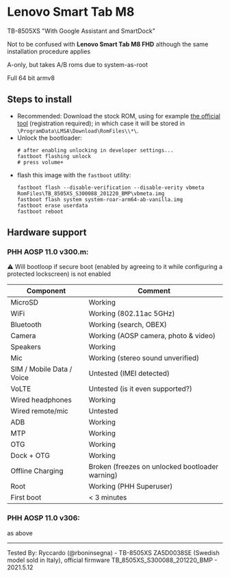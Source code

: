 # Lenovo Smart Tab M8

TB-8505XS "With Google Assistant and SmartDock"

Not to be confused with **Lenovo Smart Tab M8 FHD** although the same installation procedure applies

A-only, but takes A/B roms due to system-as-root

Full 64 bit armv8

## Steps to install

* Recommended: Download the stock ROM, using for example [the official tool](https://pcsupport.lenovo.com/ph/sl/products/tablets/m-series-tablets/smart-tab-m8/downloads/driver-list/component?name=Software%20and%20Utilities) (registration required); in which case it will be stored in ```\ProgramData\LMSA\Download\RomFiles\\*\```.
* Unlock the bootloader:
    ```
    # after enabling unlocking in developer settings...
    fastboot flashing unlock
    # press volume+
    ```
* flash this image with the `fastboot` utility:
    ```
    fastboot flash --disable-verification --disable-verity vbmeta RomFiles\TB_8505XS_S300088_201220_BMP\vbmeta.img
    fastboot flash system system-roar-arm64-ab-vanilla.img
    fastboot erase userdata
    fastboot reboot
    ```

## Hardware support

### PHH AOSP 11.0 v300.m:

⚠️ Will bootloop if secure boot (enabled by agreeing to it while configuring a protected lockscreen) is not enabled

| Component                 |      Comment                                              |
|---------------------------|-----------------------------------------------------------|
| MicroSD                   | Working                                                   |
| WiFi                      | Working (802.11ac 5GHz)                                   |
| Bluetooth                 | Working (search, OBEX)                                    |
| Camera                    | Working (AOSP camera, photo & video)                      |
| Speakers                  | Working                                                   |
| Mic                       | Working (stereo sound unverified)                         |
| SIM / Mobile Data / Voice | Untested (IMEI detected)                                  |
| VoLTE                     | Untested (is it even supported?)                          |
| Wired headphones          | Working                                                   |
| Wired remote/mic          | Untested                                                  |
| ADB                       | Working                                                   |
| MTP                       | Working                                                   |
| OTG                       | Working                                                   |
| Dock + OTG                | Working                                                   |
| Offline Charging          | Broken (freezes on unlocked bootloader warning)           |
| Root                      | Working (PHH Superuser)                                   |
| First boot                | < 3 minutes                                               |

### PHH AOSP 11.0 v306:

as above

---

Tested By: Ryccardo (@rboninsegna) - TB-8505XS ZA5D0038SE (Swedish model sold in Italy), official firmware TB_8505XS_S300088_201220_BMP - 2021.5.12